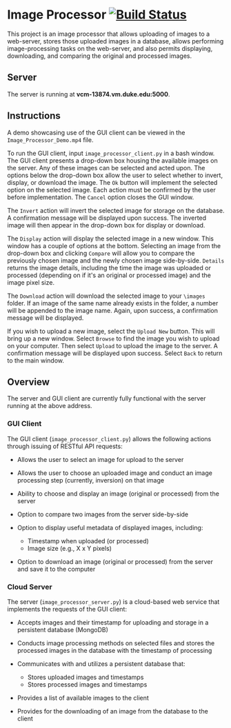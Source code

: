 # Image Processor [![Build Status](https://travis-ci.com/BME547-Spring2020/final-project-aimeemcvey.svg?token=uYZMqDdwHppZCbLZESzP&branch=master)](https://travis-ci.com/BME547-Spring2020/final-project-aimeemcvey)
This project is an image processor that allows uploading of images to a web-server, stores those uploaded images in a database, allows performing image-processing tasks on the web-server, and also permits displaying, downloading, and comparing the original and processed images.

## Server
The server is running at **vcm-13874.vm.duke.edu:5000**.

## Instructions
A demo showcasing use of the GUI client can be viewed in the `Image_Processor_Demo.mp4` file.

To run the GUI client, input `image_processor_client.py` in a bash window. The GUI client presents a drop-down box housing the available images on the server. Any of these images can be selected and acted upon. The options below the drop-down box allow the user to select whether to invert, display, or download the image. The `Ok` button will implement the selected option on the selected image. Each action must be confirmed by the user before implementation. The `Cancel` option closes the GUI window.

The  `Invert` action will invert the selected image for storage on the database. A confirmation message will be displayed upon success. The inverted image will then appear in the drop-down box for display or download.

The `Display` action will display the selected image in a new window. This window has a couple of options at the bottom. Selecting an image from the drop-down box and clicking `Compare` will allow you to compare the previously chosen image and the newly chosen image side-by-side. `Details` returns the image details, including the time the image was uploaded or processed (depending on if it's an original or processed image) and the image pixel size.

The `Download` action will download the selected image to your `\images` folder. If an image of the same name already exists in the folder, a number will be appended to the image name. Again, upon success, a confirmation message will be displayed.

If you wish to upload a new image, select the `Upload New` button. This will bring up a new window. Select `Browse` to find the image you wish to upload on your computer. Then select `Upload` to upload the image to the server. A confirmation message will be displayed upon success. Select `Back` to return to the main window.


## Overview
The server and GUI client are currently fully functional with the server running at the above address.

### GUI Client
The GUI client (`image_processor_client.py`) allows the following actions through issuing of RESTful API requests:
* Allows the user to select an image for upload to the server
  
* Allows the user to choose an uploaded image and conduct an image processing step (currently, inversion) on that image

* Ability to choose and display an image (original or processed) from the server

* Option to compare two images from the server side-by-side

* Option to display useful metadata of displayed images, including:
  + Timestamp when uploaded (or processed)
  + Image size (e.g., X x Y pixels)

* Option to download an image (original or processed) from the server and save it to the computer

### Cloud Server
The server (`image_processor_server.py`) is a cloud-based web service that implements the requests of the GUI client:

* Accepts images and their timestamp for uploading and storage in a persistent database (MongoDB)

* Conducts image processing methods on selected files and stores the processed images in the database
  with the timestamp of processing
  
* Communicates with and utilizes a persistent database that:
  + Stores uploaded images and timestamps
  + Stores processed images and timestamps

* Provides a list of available images to the client

* Provides for the downloading of an image from the database to the client
